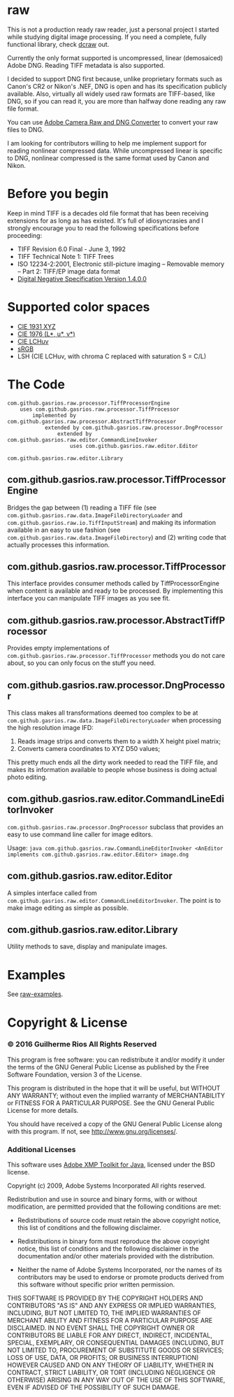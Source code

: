 # raw

This is not a production ready raw reader, just a personal project I started while studying digital image processing. If you need a complete, fully functional library, check [dcraw](https://www.cybercom.net/~dcoffin/dcraw/) out.

Currently the only format supported is uncompressed, linear (demosaiced) Adobe DNG. Reading TIFF metadata is also supported.

I decided to support DNG first because, unlike proprietary formats such as Canon's CR2 or Nikon's .NEF, DNG is open and has its specification publicly available. Also, virtually all widely used raw formats are TIFF-based, like DNG, so if you can read it, you are more than halfway done reading any raw file format.

You can use [Adobe Camera Raw and DNG Converter](https://www.adobe.com/support/downloads/product.jsp?product=106&platform=Windows) to convert your raw files to DNG.

I am looking for contributors willing to help me implement support for reading nonlinear compressed data. While uncompressed linear is specific to DNG, nonlinear compressed is the same format used by Canon and Nikon.

# Before you begin

Keep in mind TIFF is a decades old file format that has been receiving extensions for as long as has existed. It's full of idiosyncrasies and I strongly encourage you to read the following specifications before proceeding:

* TIFF Revision 6.0 Final - June 3, 1992
* TIFF Technical Note 1: TIFF Trees
* ISO 12234-2:2001, Electronic still-picture imaging – Removable memory – Part 2: TIFF/EP image data format
* [Digital Negative Specification Version 1.4.0.0](https://wwwimages2.adobe.com/content/dam/acom/en/products/photoshop/pdfs/dng_spec_1.4.0.0.pdf)

# Supported color spaces

* [CIE 1931 XYZ](https://en.wikipedia.org/wiki/CIE_1931_color_space)
* [CIE 1976 (L*, u*, v*)](https://en.wikipedia.org/wiki/CIELUV)
* [CIE LCHuv](https://en.wikipedia.org/wiki/CIELUV#Cylindrical_representation_(CIELCH))
* [sRGB](https://en.wikipedia.org/wiki/SRGB)
* LSH (CIE LCHuv, with chroma C replaced with saturation S = C/L)

# The Code

	com.github.gasrios.raw.processor.TiffProcessorEngine
		uses com.github.gasrios.raw.processor.TiffProcessor
			implemented by com.github.gasrios.raw.processor.AbstractTiffProcessor
				extended by com.github.gasrios.raw.processor.DngProcessor
					extended by com.github.gasrios.raw.editor.CommandLineInvoker
						uses com.github.gasrios.raw.editor.Editor

	com.github.gasrios.raw.editor.Library

## com.github.gasrios.raw.processor.TiffProcessorEngine

Bridges the gap between (1) reading a TIFF file (see `com.github.gasrios.raw.data.ImageFileDirectoryLoader` and `com.github.gasrios.raw.io.TiffInputStream`) and making its information available in an easy to use fashion (see `com.github.gasrios.raw.data.ImageFileDirectory`) and (2) writing code that actually processes this information.

## com.github.gasrios.raw.processor.TiffProcessor

This interface provides consumer methods called by TiffProcessorEngine when content is available and ready to be processed. By implementing this interface you can manipulate TIFF images as you see fit.

## com.github.gasrios.raw.processor.AbstractTiffProcessor

Provides empty implementations of `com.github.gasrios.raw.processor.TiffProcessor` methods you do not care about, so you can only focus on the stuff you need.

## com.github.gasrios.raw.processor.DngProcessor

This class makes all transformations deemed too complex to be at `com.github.gasrios.raw.data.ImageFileDirectoryLoader` when processing the high resolution image IFD:

1. Reads image strips and converts them to a width X height pixel matrix;
2. Converts camera coordinates to XYZ D50 values;

This pretty much ends all the dirty work needed to read the TIFF file, and makes its information available to people whose business is doing actual photo editing.

## com.github.gasrios.raw.editor.CommandLineEditorInvoker

`com.github.gasrios.raw.processor.DngProcessor` subclass that provides an easy to use command line caller for image editors.

Usage: `java com.github.gasrios.raw.CommandLineEditorInvoker <AnEditor implements com.github.gasrios.raw.editor.Editor> image.dng`

## com.github.gasrios.raw.editor.Editor

A simples interface called from `com.github.gasrios.raw.editor.CommandLineEditorInvoker`. The point is to make image editing as simple as possible.

## com.github.gasrios.raw.editor.Library

Utility methods to save, display and manipulate images.

# Examples

See [raw-examples](https://github.com/gasrios/raw-examples).

# Copyright & License

### © 2016 Guilherme Rios All Rights Reserved

This program is free software: you can redistribute it and/or modify it under the terms of the GNU General Public License as published by the Free Software Foundation, version 3 of the License.

This program is distributed in the hope that it will be useful, but WITHOUT ANY WARRANTY; without even the implied warranty of MERCHANTABILITY or FITNESS FOR A PARTICULAR PURPOSE. See the GNU General Public License for more details.

You should have received a copy of the GNU General Public License along with this program. If not, see http://www.gnu.org/licenses/.

### Additional Licenses

This software uses [Adobe XMP Toolkit for Java](http://www.adobe.com/devnet/xmp/library/eula-xmp-library-java.html), licensed under the BSD license.

Copyright (c) 2009, Adobe Systems Incorporated All rights reserved.

Redistribution and use in source and binary forms, with or without modification, are permitted provided that the following conditions are met:

* Redistributions of source code must retain the above copyright notice, this list of conditions and the following disclaimer.

* Redistributions in binary form must reproduce the above copyright notice, this list of conditions and the following disclaimer in the documentation and/or other materials provided with the distribution.

* Neither the name of Adobe Systems Incorporated, nor the names of its contributors may be used to endorse or promote products derived from this software without specific prior written permission.

THIS SOFTWARE IS PROVIDED BY THE COPYRIGHT HOLDERS AND CONTRIBUTORS "AS IS" AND ANY EXPRESS OR IMPLIED WARRANTIES, INCLUDING, BUT NOT LIMITED TO, THE IMPLIED WARRANTIES OF MERCHANT ABILITY AND FITNESS FOR A PARTICULAR PURPOSE ARE DISCLAIMED. IN NO EVENT SHALL THE COPYRIGHT OWNER OR CONTRIBUTORS BE LIABLE FOR ANY DIRECT, INDIRECT, INCIDENTAL, SPECIAL, EXEMPLARY, OR CONSEQUENTIAL DAMAGES (INCLUDING, BUT NOT LIMITED TO, PROCUREMENT OF SUBSTITUTE GOODS OR SERVICES; LOSS OF USE, DATA, OR PROFITS; OR BUSINESS INTERRUPTION) HOWEVER CAUSED AND ON ANY THEORY OF LIABILITY, WHETHER IN CONTRACT, STRICT LIABILITY, OR TORT (INCLUDING NEGLIGENCE OR OTHERWISE) ARISING IN ANY WAY OUT OF THE USE OF THIS SOFTWARE, EVEN IF ADVISED OF THE POSSIBILITY OF SUCH DAMAGE.